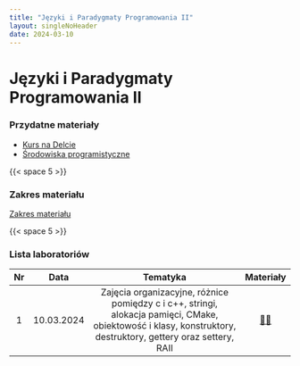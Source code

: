 ```yaml
---
title: "Języki i Paradygmaty Programowania II"
layout: singleNoHeader
date: 2024-03-10
---
```


# Języki i Paradygmaty Programowania II

### Przydatne materiały

* [Kurs na Delcie](hhttps://delta.pk.edu.pl/course/view.php?id=4996#section-0)
* [Środowiska programistyczne](/page/materials/ide)

{{< space 5 >}}

### Zakres materiału

[Zakres materiału](/page/materials/jipp-ii-2023-n/zakres/)

{{< space 5 >}}

### Lista laboratoriów

|  Nr   |    Data    |            Tematyka             |               Materiały               |
| :---: | :--------: | :-----------------------------: | :-----------------------------------: |
|   1   | 10.03.2024 |      Zajęcia organizacyjne, różnice pomiędzy c i c++, stringi, alokacja pamięci, CMake, obiektowość i klasy, konstruktory, destruktory, gettery oraz settery, RAII      | [📄🔗](/page/materials/jipp-ii-2024-n/z1) |



